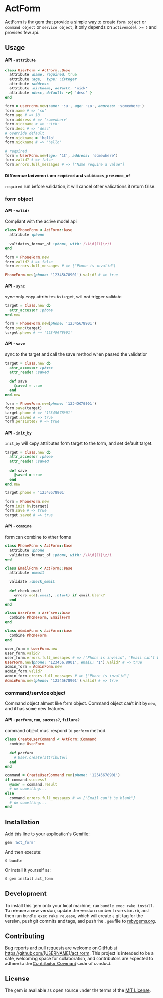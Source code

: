 # ActForm

ActForm is the gem that provide a simple way to create `form object` or `command object` or `service object`, it only depends on `activemodel >= 5` and provides few api.

## Usage

#### API - `attribute`

```ruby
class UserForm < ActForm::Base
  attribute :name, required: true
  attribute :age,  type: :integer
  attribute :address
  attribute :nickname, default: 'nick'
  attribute :desc, default: ->{ 'desc' }
end

form = UserForm.new(name: 'su', age: '18', address: 'somewhere')
form.name # => 'su'
form.age # => 18
form.address # => 'somewhere'
form.nickname # => 'nick'
form.desc # => 'desc'
# override default
form.nickname = 'hello'
form.nickname # => 'hello'

# required
form = UserForm.new(age: '18', address: 'somewhere')
form.valid? # => false
form.errors.full_messages # => ["Name require a value"]
```

#### Difference between then `required` and `validates_presence_of`
`required` run before validation, it will cancel other validations if return false.

### form object

#### API - `valid?`
Compliant with the active model api
```ruby
class PhoneForm < ActForm::Base
  attribute :phone
  
  validates_format_of :phone, with: /\A\d{11}\z/i
end

form = PhoneForm.new
form.valid? # => false
form.errors.full_messages # => ["Phone is invalid"]

PhoneForm.new(phone: '12345678901').valid? # => true
```

#### API - `sync`
sync only copy attributes to target, will not trigger validate
```ruby
target = Class.new do
  attr_accessor :phone
end.new

form = PhoneForm.new(phone: '12345678901')
form.sync(target)
target.phone # => '12345678901'
```

#### API - `save`
sync to the target and call the save method when passed the validation
```ruby
target = Class.new do
  attr_accessor :phone
  attr_reader :saved
  
  def save
    @saved = true
  end
end.new

form = PhoneForm.new(phone: '12345678901')
form.save(target)
target.phone # => '12345678901'
target.saved # => true
form.persisted? # => true
```

#### API - `init_by`
`init_by` will copy attributes form target to the form, and set default target.
```ruby
target = Class.new do
  attr_accessor :phone
  attr_reader :saved
  
  def save
    @saved = true
  end
end.new

target.phone = '12345678901'

form = PhoneForm.new
form.init_by(target)
form.save # => true
target.saved # => true
```

#### API - `combine`
form can combine to other forms
```ruby
class PhoneForm < ActForm::Base
  attribute :phone
  validates_format_of :phone, with: /\A\d{11}\z/i
end

class EmailForm < ActForm::Base
  attribute :email
  
  validate :check_email
  
  def check_email
    errors.add(:email, :blank) if email.blank?
  end
end

class UserForm < ActForm::Base
  combine PhoneForm, EmailForm
end

class AdminForm < ActForm::Base
  combine PhoneForm
end

user_form = UserForm.new
user_form.valid?
user_form.errors.full_messages # => ["Phone is invalid", "Email can't be blank"]
UserForm.new(phone: '12345678901', email: '1').valid? # => true
admin_form = AdminForm.new
admin_form.valid?
admin_form.errors.full_messages # => ["Phone is invalid"]
AdminForm.new(phone: '12345678901').valid? # => true
```

### command/service object

Command object almost like form object. Command object can't init by `new`, and it has some new features.

#### API - `perform`, `run`, `success?`, `failure?`

command object must respond to `perform` method.

```ruby
class CreateUserCommand < ActForm::Command
  combine UserForm
  
  def perform
    # User.create(attributes)
  end
end

command = CreateUserCommand.run(phone: '12345678901')
if command.success?
  @user = command.result
  # do something...
else
  command.errors.full_messages # => ["Email can't be blank"]
  # do something...
end
```
## Installation

Add this line to your application's Gemfile:

```ruby
gem 'act_form'
```

And then execute:

    $ bundle

Or install it yourself as:

    $ gem install act_form


## Development

To install this gem onto your local machine, run `bundle exec rake install`. To release a new version, update the version number in `version.rb`, and then run `bundle exec rake release`, which will create a git tag for the version, push git commits and tags, and push the `.gem` file to [rubygems.org](https://rubygems.org).

## Contributing

Bug reports and pull requests are welcome on GitHub at https://github.com/[USERNAME]/act_form. This project is intended to be a safe, welcoming space for collaboration, and contributors are expected to adhere to the [Contributor Covenant](http://contributor-covenant.org) code of conduct.


## License

The gem is available as open source under the terms of the [MIT License](http://opensource.org/licenses/MIT).

